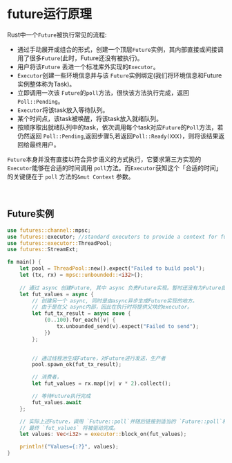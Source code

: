# future运行原理

Rust中一个`Future`被执行常见的流程:

* 通过手动展开或组合的形式，创建一个顶层`Future`实例，其内部直接或间接调用了很多`Future`(此时，Future还没有被执行)。
* 用户将该`Future` 丢进一个标准库外实现的`Executor`。
* `Executor`创建一些环境信息并与该 `Future`实例绑定(我们将环境信息和Future实例整体称为Task)。
* 立即调用一次该 `Future`的`poll`方法，很快该方法执行完成，返回 `Poll::Pending`。
* `Executor`将该task放入等待队列。
* 某个时间点，该task被唤醒，将该task放入就绪队列。
* 按顺序取出就绪队列中的task，依次调用每个task对应`Future`的`Poll`方法，若仍然返回 `Poll::Pending`,返回步骤5,若返回`Poll::Ready(XXX)`，则将该结果返回给最终用户。

`Future`本身并没有直接以符合异步语义的方式执行，它要求第三方实现的`Executor`能够在合适的时间调用 `poll`方法。而`Executor`获知这个「合适的时间」的关键便在于 `poll` 方法的`&mut Context` 参数。

&nbsp;

## Future实例 

```rust
use futures::channel::mpsc;
use futures::executor; //standard executors to provide a context for futures and streams
use futures::executor::ThreadPool;
use futures::StreamExt;

fn main() {
    let pool = ThreadPool::new().expect("Failed to build pool");
    let (tx, rx) = mpsc::unbounded::<i32>();
    
    // 通过 async 创建Future, 其中 async 负责Future实现。暂时还没有为Future提供执行器, 所以它不会运行。
    let fut_values = async {
        // 创建另一个 async, 同时是由async异步生成Future实现的地方。
        // 由于是在父 async内部，因此在执行时将提供父块的executor。 
        let fut_tx_result = async move {
            (0..100).for_each(|v| {
                tx.unbounded_send(v).expect("Failed to send");
            })
        };

       
        // 通过线程池生成Future，对Future进行发送，生产者
        pool.spawn_ok(fut_tx_result);

        // 消费者，
        let fut_values = rx.map(|v| v * 2).collect();

        // 等待Future执行完成
        fut_values.await
    };

    // 实际上述Future，调用 `Future::poll`并随后链接到适当的 `Future::poll`和需要执行者驱动所有 `Futures`的方法。
    // 最终 `fut_values` 将被驱动完成。
    let values: Vec<i32> = executor::block_on(fut_values);

    println!("Values={:?}", values);
}
```
